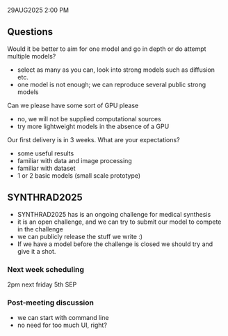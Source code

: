 29AUG2025 2:00 PM

## Questions
Would it be better to aim for one model and go in depth or do attempt multiple models? 
- select as many as you can, look into strong models such as diffusion etc.
- one model is not enough; we can reproduce several public strong models

Can we please have some sort of GPU please
- no, we will not be supplied computational sources
- try more lightweight models in the absence of a GPU

Our first delivery is in 3 weeks. What are your expectations?
- some useful results
- familiar with data and image processing 
- familiar with dataset
- 1 or 2 basic models (small scale prototype)

## SYNTHRAD2025
- SYNTHRAD2025 has is an ongoing challenge for medical synthesis
- it is an open challenge, and we can try to submit our model to compete in the challenge
- we can publicly release the stuff we write :)
- If we have a model before the challenge is closed we should try and give it a shot.

### Next week scheduling
2pm next friday 5th SEP

### Post-meeting discussion
- we can start with command line
- no need for too much UI, right?